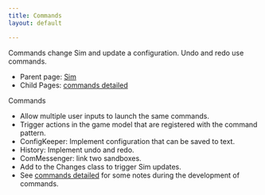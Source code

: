 ```yaml
---
title: Commands
layout: default

---
```


Commands change Sim and update a configuration. Undo and redo use commands.

* Parent page: [Sim](sim.md)
* Child Pages: [commands detailed](code_commands.md)

Commands

* Allow multiple user inputs to launch the same commands.
* Trigger actions in the game model that are registered with the command pattern.
* ConfigKeeper: Implement configuration that can be saved to text.
* History: Implement undo and redo.
* ComMessenger: link two sandboxes.
* Add to the Changes class to trigger Sim updates.
* See [commands detailed](code_commands.md) for some notes during the development of commands.